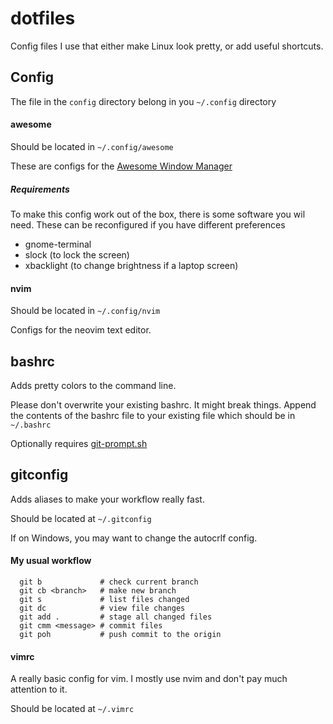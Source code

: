 # dotfiles

Config files I use that either make Linux look pretty, or add useful shortcuts.

## Config

The file in the `config` directory belong in you `~/.config` directory

#### awesome

Should be located in `~/.config/awesome`

These are configs for the [Awesome Window Manager](https://awesomewm.org/)

##### Requirements

To make this config work out of the box, there is some software you wil need. These can be reconfigured if you have different preferences

* gnome-terminal
* slock (to lock the screen)
* xbacklight (to change brightness if a laptop screen)

#### nvim

Should be located in `~/.config/nvim`

Configs for the neovim text editor.

## bashrc

Adds pretty colors to the command line.

Please don't overwrite your existing bashrc. It might break things. Append the contents of the bashrc file to your existing file which should be in `~/.bashrc`

Optionally requires [git-prompt.sh](https://github.com/git/git/blob/master/contrib/completion/git-prompt.sh)

## gitconfig

Adds aliases to make your workflow really fast.

Should be located at `~/.gitconfig`

If on Windows, you may want to change the autocrlf config.

#### My usual workflow

```
  git b             # check current branch
  git cb <branch>   # make new branch
  git s             # list files changed
  git dc            # view file changes
  git add .         # stage all changed files
  git cmm <message> # commit files
  git poh           # push commit to the origin
```

#### vimrc

A really basic config for vim. I mostly use nvim and don't pay much attention to it.

Should be located at `~/.vimrc`


